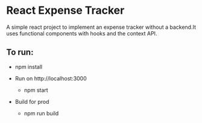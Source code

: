 # React Expense Tracker
A simple react project to implement an expense tracker without a backend.It uses functional components with hooks and the context API.

## To run:
- npm install

- Run on http://localhost:3000
    - npm start



- Build for prod
    - npm run build
